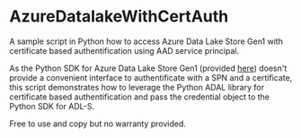 # AzureDatalakeWithCertAuth
A sample script in Python how to access Azure Data Lake Store Gen1 with certificate based authentification using AAD service principal.

As the Python SDK for Azure Data Lake Store Gen1 (provided [here](https://github.com/Azure/azure-data-lake-store-python)) doesn't provide a convenient interface to authentificate with a SPN and a certificate, this script demonstrates how to leverage the Python ADAL library for certificate based authentification and pass the credential object to the Python SDK for ADL-S.

Free to use and copy but no warranty provided.
